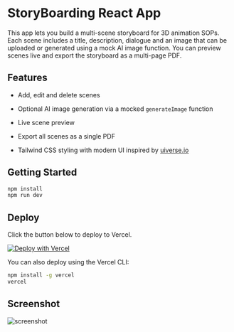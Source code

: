# StoryBoarding React App

This app lets you build a multi-scene storyboard for 3D animation SOPs. Each scene includes a title, description, dialogue and an image that can be uploaded or generated using a mock AI image function. You can preview scenes live and export the storyboard as a multi-page PDF.

## Features

- Add, edit and delete scenes
- Optional AI image generation via a mocked `generateImage` function
- Live scene preview
- Export all scenes as a single PDF

- Tailwind CSS styling with modern UI inspired by [uiverse.io](https://uiverse.io)


## Getting Started

```bash
npm install
npm run dev
```

## Deploy

Click the button below to deploy to Vercel.

[![Deploy with Vercel](https://vercel.com/button)](https://vercel.com/import/project?template=https://github.com/YOUR_GITHUB_USERNAME/YOUR_REPO_NAME)

You can also deploy using the Vercel CLI:

```bash
npm install -g vercel
vercel
```

## Screenshot

![screenshot](public/screenshot.png)
